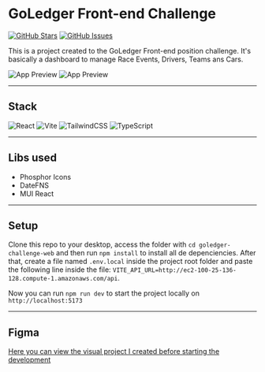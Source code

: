 # GoLedger Front-end Challenge

[![GitHub Stars](https://img.shields.io/github/stars/Xandyhoss/goledger-challenge-web)](https://github.com/Xandyhoss/goledger-challenge-web/stargazers) [![GitHub Issues](https://img.shields.io/github/issues/Xandyhoss/goledger-challenge-web)](https://github.com/Xandyhoss/goledger-challenge-web/issues)

This is a project created to the GoLedger Front-end position challenge. It's basically a dashboard to manage Race Events, Drivers, Teams ans Cars.

![App Preview](https://i.imgur.com/MCuveWn.png)
![App Preview](https://i.imgur.com/RqKMIZ2.png)

---

## Stack

![React](https://img.shields.io/badge/react-%2320232a.svg?style=for-the-badge&logo=react&logoColor=%2361DAFB)
![Vite](https://img.shields.io/badge/vite-%23646CFF.svg?style=for-the-badge&logo=vite&logoColor=white)
![TailwindCSS](https://img.shields.io/badge/tailwindcss-%2338B2AC.svg?style=for-the-badge&logo=tailwind-css&logoColor=white)
![TypeScript](https://img.shields.io/badge/typescript-%23007ACC.svg?style=for-the-badge&logo=typescript&logoColor=white)

---

## Libs used

- Phosphor Icons
- DateFNS
- MUI React

---

## Setup

Clone this repo to your desktop, access the folder with `cd goledger-challenge-web` and then run `npm install` to install all de depenciencies. After that, create a file named `.env.local` inside the project root folder and paste the following line inside the file: `VITE_API_URL=http://ec2-100-25-136-128.compute-1.amazonaws.com/api`.

Now you can run `npm run dev` to start the project locally on `http://localhost:5173`

---
## Figma
[Here you can view the visual project I created before starting the development](https://www.figma.com/file/ioqA5ssZTmGABbB5weULiq/racestats.gg?node-id=0%3A1)

